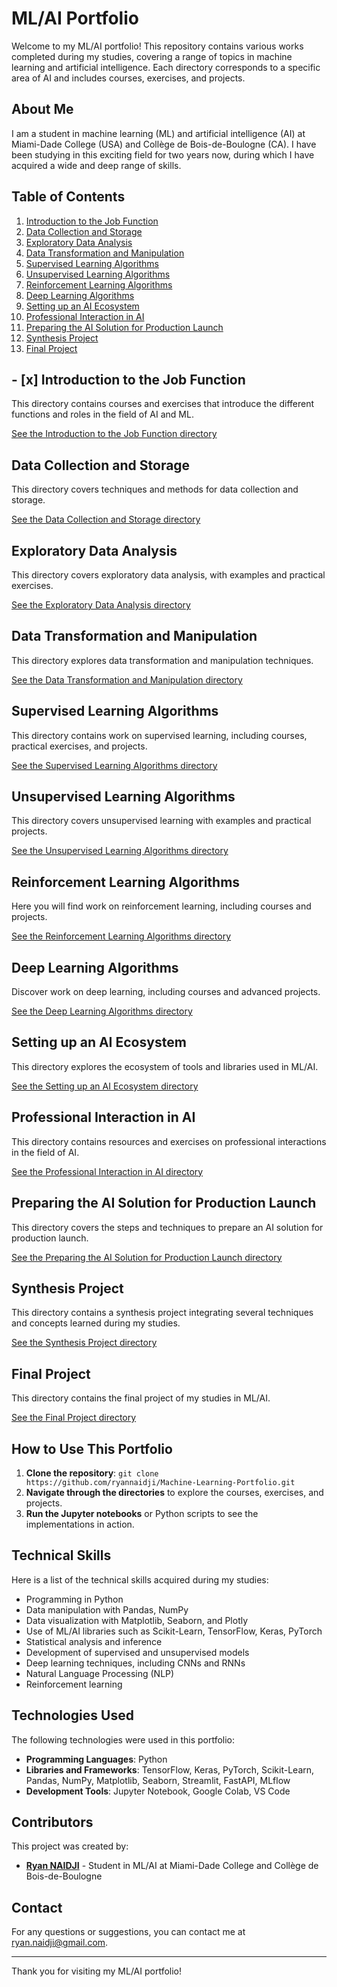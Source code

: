 # ML/AI Portfolio

Welcome to my ML/AI portfolio! This repository contains various works completed during my studies, covering a range of topics in machine learning and artificial intelligence. Each directory corresponds to a specific area of AI and includes courses, exercises, and projects.

## About Me

I am a student in machine learning (ML) and artificial intelligence (AI) at Miami-Dade College (USA) and Collège de Bois-de-Boulogne (CA). I have been studying in this exciting field for two years now, during which I have acquired a wide and deep range of skills.

## Table of Contents

1. [Introduction to the Job Function](#introduction-to-the-job-function)
2. [Data Collection and Storage](#data-collection-and-storage)
3. [Exploratory Data Analysis](#exploratory-data-analysis)
4. [Data Transformation and Manipulation](#data-transformation-and-manipulation)
5. [Supervised Learning Algorithms](#supervised-learning-algorithms)
6. [Unsupervised Learning Algorithms](#unsupervised-learning-algorithms)
7. [Reinforcement Learning Algorithms](#reinforcement-learning-algorithms)
8. [Deep Learning Algorithms](#deep-learning-algorithms)
9. [Setting up an AI Ecosystem](#setting-up-an-ai-ecosystem)
10. [Professional Interaction in AI](#professional-interaction-in-ai)
11. [Preparing the AI Solution for Production Launch](#preparing-the-ai-solution-for-production-launch)
12. [Synthesis Project](#synthesis-project)
13. [Final Project](#final-project)

## - [x] Introduction to the Job Function

This directory contains courses and exercises that introduce the different functions and roles in the field of AI and ML.

[See the Introduction to the Job Function directory](./IntroductionToTheJobFunction)

## Data Collection and Storage

This directory covers techniques and methods for data collection and storage.

[See the Data Collection and Storage directory](./DataCollectionAndStorage)

## Exploratory Data Analysis

This directory covers exploratory data analysis, with examples and practical exercises.

[See the Exploratory Data Analysis directory](./ExploratoryDataAnalysis)

## Data Transformation and Manipulation

This directory explores data transformation and manipulation techniques.

[See the Data Transformation and Manipulation directory](./DataTransformationAndManipulation)

## Supervised Learning Algorithms

This directory contains work on supervised learning, including courses, practical exercises, and projects.

[See the Supervised Learning Algorithms directory](./SupervisedLearningAlgorithms)

## Unsupervised Learning Algorithms

This directory covers unsupervised learning with examples and practical projects.

[See the Unsupervised Learning Algorithms directory](./UnsupervisedLearningAlgorithms)

## Reinforcement Learning Algorithms

Here you will find work on reinforcement learning, including courses and projects.

[See the Reinforcement Learning Algorithms directory](./ReinforcementLearningAlgorithms)

## Deep Learning Algorithms

Discover work on deep learning, including courses and advanced projects.

[See the Deep Learning Algorithms directory](./DeepLearningAlgorithms)

## Setting up an AI Ecosystem

This directory explores the ecosystem of tools and libraries used in ML/AI.

[See the Setting up an AI Ecosystem directory](./SettingUpAnAIEcosystem)

## Professional Interaction in AI

This directory contains resources and exercises on professional interactions in the field of AI.

[See the Professional Interaction in AI directory](./ProfessionalInteractionInAI)

## Preparing the AI Solution for Production Launch

This directory covers the steps and techniques to prepare an AI solution for production launch.

[See the Preparing the AI Solution for Production Launch directory](./PreparingTheAISolutionForProductionLaunch)

## Synthesis Project

This directory contains a synthesis project integrating several techniques and concepts learned during my studies.

[See the Synthesis Project directory](./SynthesisProject)

## Final Project

This directory contains the final project of my studies in ML/AI.

[See the Final Project directory](./FinalProject)

## How to Use This Portfolio

1. **Clone the repository**: `git clone https://github.com/ryannaidji/Machine-Learning-Portfolio.git`
2. **Navigate through the directories** to explore the courses, exercises, and projects.
3. **Run the Jupyter notebooks** or Python scripts to see the implementations in action.

## Technical Skills

Here is a list of the technical skills acquired during my studies:

- Programming in Python
- Data manipulation with Pandas, NumPy
- Data visualization with Matplotlib, Seaborn, and Plotly
- Use of ML/AI libraries such as Scikit-Learn, TensorFlow, Keras, PyTorch
- Statistical analysis and inference
- Development of supervised and unsupervised models
- Deep learning techniques, including CNNs and RNNs
- Natural Language Processing (NLP)
- Reinforcement learning

## Technologies Used

The following technologies were used in this portfolio:

- **Programming Languages**: Python
- **Libraries and Frameworks**: TensorFlow, Keras, PyTorch, Scikit-Learn, Pandas, NumPy, Matplotlib, Seaborn, Streamlit, FastAPI, MLflow
- **Development Tools**: Jupyter Notebook, Google Colab, VS Code

## Contributors

This project was created by:
- **[Ryan NAIDJI](https://github.com/ryannaidji)** - Student in ML/AI at Miami-Dade College and Collège de Bois-de-Boulogne

## Contact

For any questions or suggestions, you can contact me at [ryan.naidji@gmail.com](mailto:ryan.naidji@gmail.com).

---

Thank you for visiting my ML/AI portfolio!
